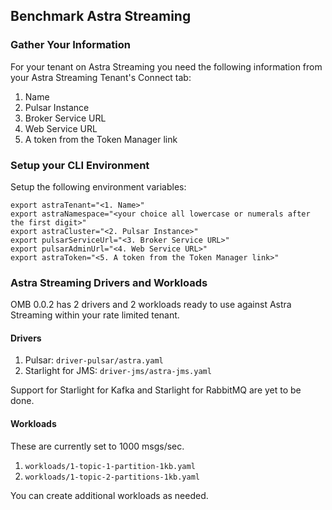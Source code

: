 ## Benchmark Astra Streaming

### Gather Your Information

For your tenant on Astra Streaming you need the following information from your Astra Streaming Tenant's Connect tab:

1. Name
2. Pulsar Instance
3. Broker Service URL
4. Web Service URL
5. A token from the Token Manager link

### Setup your CLI Environment

Setup the following environment variables:

```
export astraTenant="<1. Name>"
export astraNamespace="<your choice all lowercase or numerals after the first digit>"
export astraCluster="<2. Pulsar Instance>"
export pulsarServiceUrl="<3. Broker Service URL>"
export pulsarAdminUrl="<4. Web Service URL>"
export astraToken="<5. A token from the Token Manager link>"
```

### Astra Streaming Drivers and Workloads

OMB 0.0.2 has 2 drivers and 2 workloads ready to use against Astra Streaming within your
rate limited tenant.

#### Drivers

1. Pulsar: `driver-pulsar/astra.yaml`
2. Starlight for JMS: `driver-jms/astra-jms.yaml`

Support for Starlight for Kafka and Starlight for RabbitMQ are yet to be done.

#### Workloads

These are currently set to 1000 msgs/sec.

1. `workloads/1-topic-1-partition-1kb.yaml`
2. `workloads/1-topic-2-partitions-1kb.yaml`

You can create additional workloads as needed.
